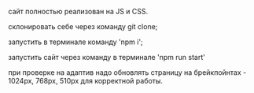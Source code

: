 сайт полностью реализован на JS и CSS.

<!--  -->

склонировать себе через команду git clone;

<!--  -->

запустить в терминале команду 'npm i';

<!--  -->

запустить сайт через команду в терминале 'npm run start'

<!--  -->

при проверке на адаптив надо обновлять страницу на брейкпойнтах - 1024px, 768px, 510px для корректной работы.
